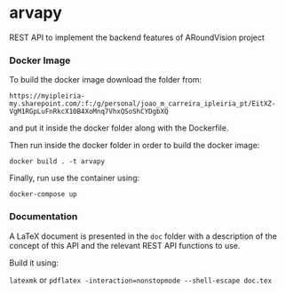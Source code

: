 # arvapy

REST API to implement the backend features of ARoundVision project

### Docker Image

To build the docker image download the folder from:

`https://myipleiria-my.sharepoint.com/:f:/g/personal/joao_m_carreira_ipleiria_pt/EitXZ-VgM1RGpLuFnRkcX10B4XoMnq7VhxQSoShCYDgbXQ`

and put it inside the docker folder along with the Dockerfile.

Then run inside the docker folder in order to build the docker image:

`docker build . -t arvapy`


Finally, run use the container using:

`docker-compose up`


### Documentation

A LaTeX document is presented in the `doc` folder with a description of the 
concept of this API and the relevant REST API functions to use.

Build it using:

`latexmk`
or
`pdflatex -interaction=nonstopmode --shell-escape doc.tex`
